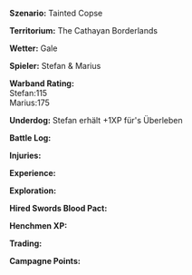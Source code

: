 **Szenario:** Tainted Copse

**Territorium:** The Cathayan Borderlands

**Wetter:** Gale

**Spieler:** Stefan & Marius

**Warband Rating:**  
Stefan:115   
Marius:175  

**Underdog:** Stefan erhält +1XP für's Überleben   

**Battle Log:**

**Injuries:**

**Experience:**

**Exploration:**

**Hired Swords Blood Pact:**

**Henchmen XP:**

**Trading:**

**Campagne Points:**
